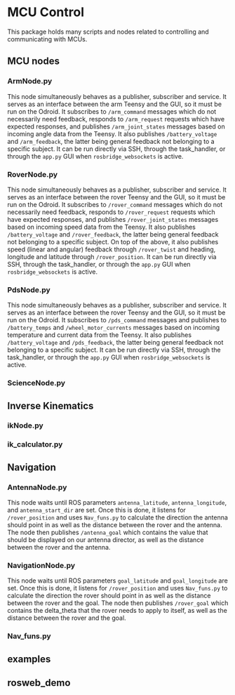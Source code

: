 # MCU Control

This package holds many scripts and nodes related to controlling and communicating with MCUs.

## MCU nodes

### ArmNode.py
This node simultaneously behaves as a publisher, subscriber and service.
It serves as an interface between the arm Teensy and the GUI, so it must be run on the Odroid.
It subscribes to `/arm_command` messages which do not necessarily need feedback, responds to `/arm_request` requests which have expected responses, and publishes `/arm_joint_states` messages based on incoming angle data from the Teensy.
It also publishes `/battery_voltage` and `/arm_feedback`, the latter being general feedback not belonging to a specific subject.
It can be run directly via SSH, through the task_handler, or through the `app.py` GUI when `rosbridge_websockets` is active.

### RoverNode.py
This node simultaneously behaves as a publisher, subscriber and service.
It serves as an interface between the rover Teensy and the GUI, so it must be run on the Odroid.
It subscribes to `/rover_command` messages which do not necessarily need feedback, responds to `/rover_request` requests which have expected responses, and publishes `/rover_joint_states` messages based on incoming speed data from the Teensy.
It also publishes `/battery_voltage` and `/rover_feedback`, the latter being general feedback not belonging to a specific subject.
On top of the above, it also publishes speed (linear and angular) feedback through `/rover_twist` and heading, longitude and latitude through `/rover_position`.
It can be run directly via SSH, through the task_handler, or through the `app.py` GUI when `rosbridge_websockets` is active.

### PdsNode.py
This node simultaneously behaves as a publisher, subscriber and service.
It serves as an interface between the rover Teensy and the GUI, so it must be run on the Odroid.
It subscribes to `/pds_command` messages and publishes to `/battery_temps` and `/wheel_motor_currents` messages based on incoming temperature and current data from the Teensy.
It also publishes `/battery_voltage` and `/pds_feedback`, the latter being general feedback not belonging to a specific subject.
It can be run directly via SSH, through the task_handler, or through the `app.py` GUI when `rosbridge_websockets` is active.

### ScienceNode.py

## Inverse Kinematics

### ikNode.py

### ik_calculator.py

## Navigation

### AntennaNode.py
This node waits until ROS parameters `antenna_latitude`, `antenna_longitude`, and `antenna_start_dir` are set. Once this is done, it listens for `/rover_position` and uses `Nav_funs.py` to calculate the direction the antenna should point in as well as the distance between the rover and the antenna. The node then publishes `/antenna_goal` which contains the value that should be displayed on our antenna director, as well as the distance between the rover and the antenna.

### NavigationNode.py
This node waits until ROS parameters `goal_latitude` and `goal_longitude` are set. Once this is done, it listens for `/rover_position` and uses `Nav_funs.py` to calculate the direction the rover should point in as well as the distance between the rover and the goal. The node then publishes `/rover_goal` which contains the delta_theta that the rover needs to apply to itself, as well as the distance between the rover and the goal.

### Nav_funs.py

## examples

## rosweb_demo
